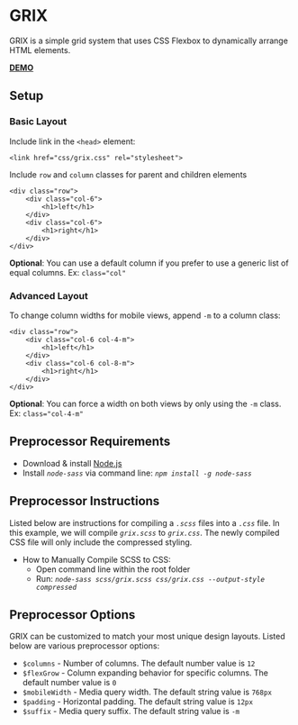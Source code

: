# GRIX

GRIX is a simple grid system that uses CSS Flexbox to dynamically arrange HTML elements.

[**DEMO**](https://raw.githack.com/doppl3r/grix/master/index.html)

## Setup

### Basic Layout

Include link in the ```<head>``` element:
```
<link href="css/grix.css" rel="stylesheet">
```
Include ```row``` and ```column``` classes for parent and children elements

```
<div class="row">
    <div class="col-6">
        <h1>left</h1>
    </div>
    <div class="col-6">
        <h1>right</h1>
    </div>
</div>
```

**Optional**: You can use a default column if you prefer to use a generic list of equal columns. Ex:  ```class="col"```

### Advanced Layout

To change column widths for mobile views, append ```-m``` to a column class:
```
<div class="row">
    <div class="col-6 col-4-m">
        <h1>left</h1>
    </div>
    <div class="col-6 col-8-m">
        <h1>right</h1>
    </div>
</div>
```

**Optional**: You can force a width on both views by only using the ```-m``` class. Ex: ```class="col-4-m"```

## Preprocessor Requirements

 - Download & install [Node.js](https://nodejs.org/en/download/)
 - Install *```node-sass```* via command line: *```npm install -g node-sass```*

## Preprocessor Instructions

Listed below are instructions for compiling a *```.scss```* files into a *```.css```* file. In this example, we will compile *```grix.scss```* to *```grix.css```*. The newly compiled CSS file will only include the compressed styling.

 - How to Manually Compile SCSS to CSS:
   - Open command line within the root folder
   - Run: *```node-sass scss/grix.scss css/grix.css --output-style compressed```*

## Preprocessor Options

GRIX can be customized to match your most unique design layouts. Listed below are various preprocessor options:

 - ```$columns``` - Number of columns. The default number value is ```12```
 - ```$flexGrow``` - Column expanding behavior for specific columns. The default number value is ```0```
 - ```$mobileWidth``` - Media query width. The default string value is ```768px```
 - ```$padding``` - Horizontal padding. The default string value is ```12px```
 - ```$suffix``` - Media query suffix. The default string value is ```-m```